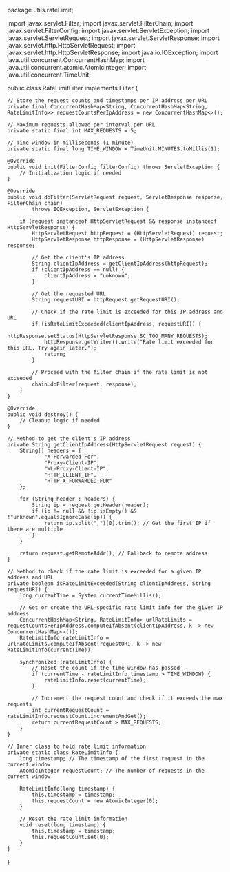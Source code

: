 package utils.rateLimit;

import javax.servlet.Filter;
import javax.servlet.FilterChain;
import javax.servlet.FilterConfig;
import javax.servlet.ServletException;
import javax.servlet.ServletRequest;
import javax.servlet.ServletResponse;
import javax.servlet.http.HttpServletRequest;
import javax.servlet.http.HttpServletResponse;
import java.io.IOException;
import java.util.concurrent.ConcurrentHashMap;
import java.util.concurrent.atomic.AtomicInteger;
import java.util.concurrent.TimeUnit;

public class RateLimitFilter implements Filter {

    // Store the request counts and timestamps per IP address per URL
    private final ConcurrentHashMap<String, ConcurrentHashMap<String, RateLimitInfo>> requestCountsPerIpAddress = new ConcurrentHashMap<>();

    // Maximum requests allowed per interval per URL
    private static final int MAX_REQUESTS = 5;

    // Time window in milliseconds (1 minute)
    private static final long TIME_WINDOW = TimeUnit.MINUTES.toMillis(1);

    @Override
    public void init(FilterConfig filterConfig) throws ServletException {
        // Initialization logic if needed
    }

    @Override
    public void doFilter(ServletRequest request, ServletResponse response, FilterChain chain)
            throws IOException, ServletException {

        if (request instanceof HttpServletRequest && response instanceof HttpServletResponse) {
            HttpServletRequest httpRequest = (HttpServletRequest) request;
            HttpServletResponse httpResponse = (HttpServletResponse) response;

            // Get the client's IP address
            String clientIpAddress = getClientIpAddress(httpRequest);
            if (clientIpAddress == null) {
                clientIpAddress = "unknown";
            }

            // Get the requested URL
            String requestURI = httpRequest.getRequestURI();

            // Check if the rate limit is exceeded for this IP address and URL
            if (isRateLimitExceeded(clientIpAddress, requestURI)) {
                httpResponse.setStatus(HttpServletResponse.SC_TOO_MANY_REQUESTS);
                httpResponse.getWriter().write("Rate limit exceeded for this URL. Try again later.");
                return;
            }

            // Proceed with the filter chain if the rate limit is not exceeded
            chain.doFilter(request, response);
        }
    }

    @Override
    public void destroy() {
        // Cleanup logic if needed
    }

    // Method to get the client's IP address
    private String getClientIpAddress(HttpServletRequest request) {
        String[] headers = {
                "X-Forwarded-For",
                "Proxy-Client-IP",
                "WL-Proxy-Client-IP",
                "HTTP_CLIENT_IP",
                "HTTP_X_FORWARDED_FOR"
        };

        for (String header : headers) {
            String ip = request.getHeader(header);
            if (ip != null && !ip.isEmpty() && !"unknown".equalsIgnoreCase(ip)) {
                return ip.split(",")[0].trim(); // Get the first IP if there are multiple
            }
        }

        return request.getRemoteAddr(); // Fallback to remote address
    }

    // Method to check if the rate limit is exceeded for a given IP address and URL
    private boolean isRateLimitExceeded(String clientIpAddress, String requestURI) {
        long currentTime = System.currentTimeMillis();

        // Get or create the URL-specific rate limit info for the given IP address
        ConcurrentHashMap<String, RateLimitInfo> urlRateLimits = requestCountsPerIpAddress.computeIfAbsent(clientIpAddress, k -> new ConcurrentHashMap<>());
        RateLimitInfo rateLimitInfo = urlRateLimits.computeIfAbsent(requestURI, k -> new RateLimitInfo(currentTime));

        synchronized (rateLimitInfo) {
            // Reset the count if the time window has passed
            if (currentTime - rateLimitInfo.timestamp > TIME_WINDOW) {
                rateLimitInfo.reset(currentTime);
            }

            // Increment the request count and check if it exceeds the max requests
            int currentRequestCount = rateLimitInfo.requestCount.incrementAndGet();
            return currentRequestCount > MAX_REQUESTS;
        }
    }

    // Inner class to hold rate limit information
    private static class RateLimitInfo {
        long timestamp; // The timestamp of the first request in the current window
        AtomicInteger requestCount; // The number of requests in the current window

        RateLimitInfo(long timestamp) {
            this.timestamp = timestamp;
            this.requestCount = new AtomicInteger(0);
        }

        // Reset the rate limit information
        void reset(long timestamp) {
            this.timestamp = timestamp;
            this.requestCount.set(0);
        }
    }
}